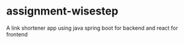 # assignment-wisestep
A link shortener app using java spring boot for backend and react for frontend
